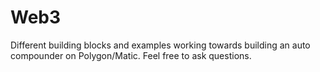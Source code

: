 # Web3
Different building blocks and examples working towards building an auto compounder on Polygon/Matic.
Feel free to ask questions.
